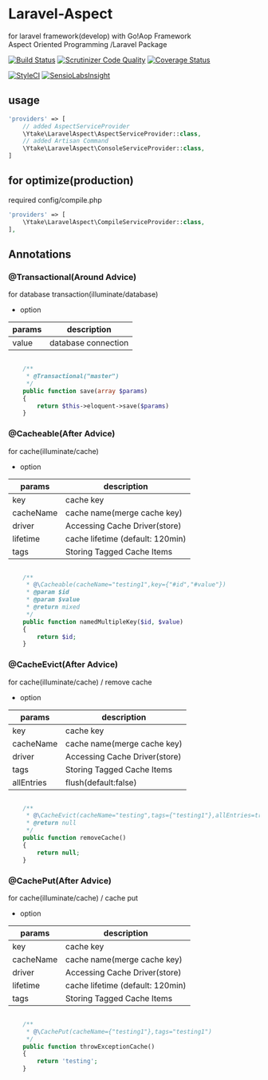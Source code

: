 # Laravel-Aspect
for laravel framework(develop) with Go!Aop Framework  
Aspect Oriented Programming /Laravel Package 

[![Build Status](https://travis-ci.org/ytake/Laravel-Aspect.svg?branch=develop)](https://travis-ci.org/ytake/Laravel-Aspect)
[![Scrutinizer Code Quality](https://scrutinizer-ci.com/g/ytake/Laravel-Aspect/badges/quality-score.png?b=develop)](https://scrutinizer-ci.com/g/ytake/Laravel-Aspect/?branch=develop)
[![Coverage Status](https://coveralls.io/repos/ytake/Laravel-Aspect/badge.svg?branch=develop&service=github)](https://coveralls.io/github/ytake/Laravel-Aspect?branch=develop)

[![StyleCI](https://styleci.io/repos/40900709/shield)](https://styleci.io/repos/40900709)
[![SensioLabsInsight](https://insight.sensiolabs.com/projects/70dace68-fe04-4039-aeb4-47a64c6acca3/mini.png)](https://insight.sensiolabs.com/projects/70dace68-fe04-4039-aeb4-47a64c6acca3)

## usage

```php
'providers' => [
    // added AspectServiceProvider 
    \Ytake\LaravelAspect\AspectServiceProvider::class,
    // added Artisan Command
    \Ytake\LaravelAspect\ConsoleServiceProvider::class,
]
```

## for optimize(production)
required config/compile.php

```php
'providers' => [
    \Ytake\LaravelAspect\CompileServiceProvider::class,
],
```

## Annotations

### @Transactional(Around Advice)
for database transaction(illuminate/database)

* option

| params | description |
|-----|-------|
| value | database connection |

```php

    /**
     * @Transactional("master")
     */
    public function save(array $params)
    {
        return $this->eloquent->save($params)
    }
```

### @Cacheable(After Advice)
for cache(illuminate/cache)

* option

| params | description |
|-----|-------|
| key | cache key |
| cacheName | cache name(merge cache key) |
| driver | Accessing Cache Driver(store) |
| lifetime | cache lifetime (default: 120min) |
| tags | Storing Tagged Cache Items |

```php

    /**
     * @\Cacheable(cacheName="testing1",key={"#id","#value"})
     * @param $id
     * @param $value
     * @return mixed
     */
    public function namedMultipleKey($id, $value)
    {
        return $id;
    }
```

### @CacheEvict(After Advice)
for cache(illuminate/cache) / remove cache

* option

| params | description |
|-----|-------|
| key | cache key |
| cacheName | cache name(merge cache key) |
| driver | Accessing Cache Driver(store) |
| tags | Storing Tagged Cache Items |
| allEntries | flush(default:false) |

```php

    /**
     * @\CacheEvict(cacheName="testing",tags={"testing1"},allEntries=true)
     * @return null
     */
    public function removeCache()
    {
        return null;
    }
```

### @CachePut(After Advice)
for cache(illuminate/cache) / cache put

* option

| params | description |
|-----|-------|
| key | cache key |
| cacheName | cache name(merge cache key) |
| driver | Accessing Cache Driver(store) |
| lifetime | cache lifetime (default: 120min) |
| tags | Storing Tagged Cache Items |

```php

    /**
     * @\CachePut(cacheName={"testing1"},tags="testing1")
     */
    public function throwExceptionCache()
    {
        return 'testing';
    }
    
```

